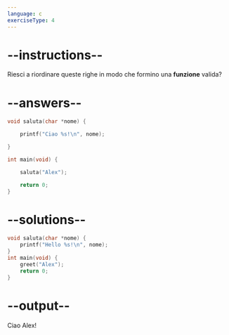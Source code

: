 ```yaml
---
language: c
exerciseType: 4
---
```


# --instructions--

Riesci a riordinare queste righe in modo che formino una __funzione__ valida?

# --answers--

```c
void saluta(char *nome) {
```

```c
    printf("Ciao %s!\n", nome);
```

```c
}
```

```c
int main(void) {
```

```c
    saluta("Alex");
```

```c
    return 0;
}
```

# --solutions--

```c
void saluta(char *nome) {
    printf("Hello %s!\n", nome);    
}
int main(void) {
    greet("Alex");
    return 0;
}
```

# --output--

Ciao Alex!
